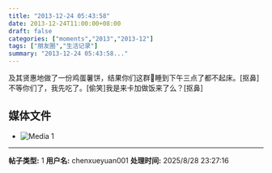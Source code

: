 ```yaml
---
title: "2013-12-24 05:43:58"
date: 2013-12-24T11:00:00+08:00
draft: false
categories: ["moments","2013","2013-12"]
tags: ["朋友圈","生活记录"]
summary: "2013-12-24 05:43:58..."
---
```


及其贤惠地做了一份鸡蛋薯饼，结果你们这群睡到下午三点了都不起床。[抠鼻]不等你们了，我先吃了。[偷笑]我是来卡加做饭来了么？[抠鼻]

## 媒体文件

- ![Media 1](/Moments/photos/2013-12-24/201312240543580.jpg)

---

**帖子类型:** 1
**用户名:** chenxueyuan001
**处理时间:** 2025/8/28 23:27:16